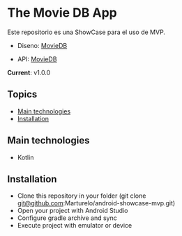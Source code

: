 
# The Movie DB App
Este repositorio es una ShowCase para el uso de MVP.

* Diseno: [MovieDB](https://www.figma.com/file/wXMC1ReUbKP3mdMHeR0D9t/MovieDB-(Community)?node-id=34%3A75)

* API: [MovieDB](https://developers.themoviedb.org/3/movies/get-movie-videos)

**Current**: v1.0.0
## Topics
- [Main technologies](#main-technologies)
- [Installation](#installation)
## Main technologies
* Kotlin
## Installation
- Clone this repository in your folder (git clone git@github.com:Marturelo/android-showcase-mvp.git)
- Open your project with Android Studio
- Configure gradle archive and sync
- Execute project with emulator or device